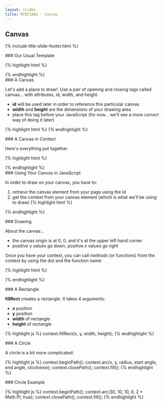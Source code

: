 ```yaml
---
layout: slides
title: MTEC1002 - Canvas
---
```


<section markdown="block" class="title-slide">

# Canvas 

{% include title-slide-footer.html %}
</section>

<section markdown="block">
### Our Usual Template

{% highlight html %}
<html>
<head>
	<title></title>
</head>
<body>
<script>
</script>
</body>
</html>
{% endhighlight %}
</section>

<section markdown="block">
### A Canvas

Let's add a place to draw!.  Use a pair of opening and closing tags called canvas... with attributes, id, width, and height.

* __id__ will be used later in order to reference this particular canvas
* __width__ and __height__ are the dimensions of your drawing area
* place this tag before your JavaScript (for now... we'll see a more _correct_ way of doing it later)

{% highlight html %}
<canvas id="sketch" width="300" height="225">
</canvas>
{% endhighlight %}
</section>

<section markdown="block">
### A Canvas in Context

Here's everything put together.

{% highlight html %}
<html>
<head>
	<title></title>
</head>
<body>
<canvas id="sketch" width="300" height="225">
</canvas>
<script>
</script>
</body>
</html>
{% endhighlight %}
</section>

<section markdown="block">
### Using Your Canvas in JavaScript

In order to draw on your canvas, you have to:

1. _retrieve_ the canvas element from your page using the id
2. get the context from your canvas element (which is what we'll be using to draw)
{% highlight html %}

<script>
var sketch = document.getElementById('sketch');
var context = sketch.getContext("2d");
</script>
{% endhighlight %}

</section>


<section markdown="block">
### Drawing

About the canvas...

* the canvas origin is at 0, 0, and it's at the upper left hand corner
* positive y values go down, positive x values go right

Once you have your context, you can call _methods_ (or functions) from the context by using the dot and the function name:

{% highlight html %}
<script>
context.fillRect(30, 30, 50, 50);
</script>

{% endhighlight %}
</section>

<section markdown="block">
### A Rectangle

__fillRect__ creates a rectangle.  It takes 4 arguments:

* __x__ position
* __y__ position
* __width__ of rectangle
* __height__ of rectangle

{% highlight js %}
context.fillRect(x, y, width, height);
{% endhighlight %}

</section>

<section markdown="block">
### A Circle

A circle is a bit more complicated:

{% highlight js %}
context.beginPath();
context.arc(x, y, radius, start angle, end angle, clockwise);
context.closePath();
context.fill();
{% endhighlight %}

</section>

<section markdown="block">
### Circle Example

{% highlight js %}
context.beginPath();
context.arc(30, 10, 10, 0, 2 * Math.PI, true);
context.closePath();
context.fill();
{% endhighlight %}
</section>

<!--
adding onload="draw"
creating a function
example template
fill example
context.fillStyle = "#00ff00";
hex colors
whole example of program
-->
